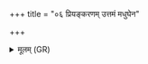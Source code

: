 +++
title = "०६ प्रियङ्करणम् उत्तमं मधुघेन"

+++
<details><summary>मूलम् (GR)</summary>

प्रियंकरणम् उत्तमं  
मधुघेन तद् आभृतम् ।  
त्वं हासि वर्चस्यो  
ऽथो हासि सुमङ्गलः ।  
अथो सर्वासां वीरुधां  
प्रियङ्करणम् उच्यसे ॥
</details>